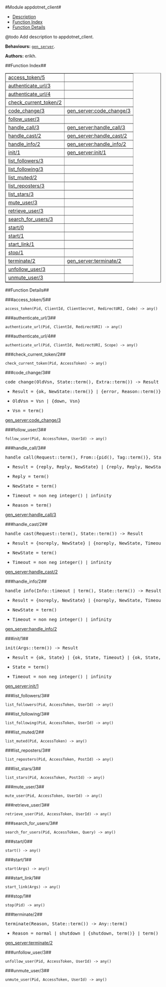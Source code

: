 

#Module appdotnet_client#
* [Description](#description)
* [Function Index](#index)
* [Function Details](#functions)


@todo Add description to appdotnet_client.

__Behaviours:__ [`gen_server`](gen_server.md).

__Authors:__ erikh.<a name="index"></a>

##Function Index##


<table width="100%" border="1" cellspacing="0" cellpadding="2" summary="function index"><tr><td valign="top"><a href="#access_token-5">access_token/5</a></td><td></td></tr><tr><td valign="top"><a href="#authenticate_url-3">authenticate_url/3</a></td><td></td></tr><tr><td valign="top"><a href="#authenticate_url-4">authenticate_url/4</a></td><td></td></tr><tr><td valign="top"><a href="#check_current_token-2">check_current_token/2</a></td><td></td></tr><tr><td valign="top"><a href="#code_change-3">code_change/3</a></td><td><a href="http://www.erlang.org/doc/man/gen_server.html#Module:code_change-3">gen_server:code_change/3</a></td></tr><tr><td valign="top"><a href="#follow_user-3">follow_user/3</a></td><td></td></tr><tr><td valign="top"><a href="#handle_call-3">handle_call/3</a></td><td><a href="http://www.erlang.org/doc/man/gen_server.html#Module:handle_call-3">gen_server:handle_call/3</a></td></tr><tr><td valign="top"><a href="#handle_cast-2">handle_cast/2</a></td><td><a href="http://www.erlang.org/doc/man/gen_server.html#Module:handle_cast-2">gen_server:handle_cast/2</a></td></tr><tr><td valign="top"><a href="#handle_info-2">handle_info/2</a></td><td><a href="http://www.erlang.org/doc/man/gen_server.html#Module:handle_info-2">gen_server:handle_info/2</a></td></tr><tr><td valign="top"><a href="#init-1">init/1</a></td><td><a href="http://www.erlang.org/doc/man/gen_server.html#Module:init-1">gen_server:init/1</a></td></tr><tr><td valign="top"><a href="#list_followers-3">list_followers/3</a></td><td></td></tr><tr><td valign="top"><a href="#list_following-3">list_following/3</a></td><td></td></tr><tr><td valign="top"><a href="#list_muted-2">list_muted/2</a></td><td></td></tr><tr><td valign="top"><a href="#list_reposters-3">list_reposters/3</a></td><td></td></tr><tr><td valign="top"><a href="#list_stars-3">list_stars/3</a></td><td></td></tr><tr><td valign="top"><a href="#mute_user-3">mute_user/3</a></td><td></td></tr><tr><td valign="top"><a href="#retrieve_user-3">retrieve_user/3</a></td><td></td></tr><tr><td valign="top"><a href="#search_for_users-3">search_for_users/3</a></td><td></td></tr><tr><td valign="top"><a href="#start-0">start/0</a></td><td></td></tr><tr><td valign="top"><a href="#start-1">start/1</a></td><td></td></tr><tr><td valign="top"><a href="#start_link-1">start_link/1</a></td><td></td></tr><tr><td valign="top"><a href="#stop-1">stop/1</a></td><td></td></tr><tr><td valign="top"><a href="#terminate-2">terminate/2</a></td><td><a href="http://www.erlang.org/doc/man/gen_server.html#Module:terminate-2">gen_server:terminate/2</a></td></tr><tr><td valign="top"><a href="#unfollow_user-3">unfollow_user/3</a></td><td></td></tr><tr><td valign="top"><a href="#unmute_user-3">unmute_user/3</a></td><td></td></tr></table>


<a name="functions"></a>

##Function Details##

<a name="access_token-5"></a>

###access_token/5##


`access_token(Pid, ClientId, ClientSecret, RedirectURI, Code) -> any()`

<a name="authenticate_url-3"></a>

###authenticate_url/3##


`authenticate_url(Pid, ClientId, RedirectURI) -> any()`

<a name="authenticate_url-4"></a>

###authenticate_url/4##


`authenticate_url(Pid, ClientId, RedirectURI, Scope) -> any()`

<a name="check_current_token-2"></a>

###check_current_token/2##


`check_current_token(Pid, AccessToken) -> any()`

<a name="code_change-3"></a>

###code_change/3##


<pre>code_change(OldVsn, State::term(), Extra::term()) -&gt; Result</pre>
<ul class="definitions"><li><pre>Result = {ok, NewState::term()} | {error, Reason::term()}</pre></li><li><pre>OldVsn = Vsn | {down, Vsn}</pre></li><li><pre>Vsn = term()</pre></li></ul>

[gen_server:code_change/3](http://www.erlang.org/doc/man/gen_server.html#Module:code_change-3)<a name="follow_user-3"></a>

###follow_user/3##


`follow_user(Pid, AccessToken, UserId) -> any()`

<a name="handle_call-3"></a>

###handle_call/3##


<pre>handle_call(Request::term(), From::{pid(), Tag::term()}, State::term()) -&gt; Result</pre>
<ul class="definitions"><li><pre>Result = {reply, Reply, NewState} | {reply, Reply, NewState, Timeout} | {reply, Reply, NewState, hibernate} | {noreply, NewState} | {noreply, NewState, Timeout} | {noreply, NewState, hibernate} | {stop, Reason, Reply, NewState} | {stop, Reason, NewState}</pre></li><li><pre>Reply = term()</pre></li><li><pre>NewState = term()</pre></li><li><pre>Timeout = non_neg_integer() | infinity</pre></li><li><pre>Reason = term()</pre></li></ul>

[gen_server:handle_call/3](http://www.erlang.org/doc/man/gen_server.html#Module:handle_call-3)<a name="handle_cast-2"></a>

###handle_cast/2##


<pre>handle_cast(Request::term(), State::term()) -&gt; Result</pre>
<ul class="definitions"><li><pre>Result = {noreply, NewState} | {noreply, NewState, Timeout} | {noreply, NewState, hibernate} | {stop, Reason::term(), NewState}</pre></li><li><pre>NewState = term()</pre></li><li><pre>Timeout = non_neg_integer() | infinity</pre></li></ul>

[gen_server:handle_cast/2](http://www.erlang.org/doc/man/gen_server.html#Module:handle_cast-2)<a name="handle_info-2"></a>

###handle_info/2##


<pre>handle_info(Info::timeout | term(), State::term()) -&gt; Result</pre>
<ul class="definitions"><li><pre>Result = {noreply, NewState} | {noreply, NewState, Timeout} | {noreply, NewState, hibernate} | {stop, Reason::term(), NewState}</pre></li><li><pre>NewState = term()</pre></li><li><pre>Timeout = non_neg_integer() | infinity</pre></li></ul>

[gen_server:handle_info/2](http://www.erlang.org/doc/man/gen_server.html#Module:handle_info-2)<a name="init-1"></a>

###init/1##


<pre>init(Args::term()) -&gt; Result</pre>
<ul class="definitions"><li><pre>Result = {ok, State} | {ok, State, Timeout} | {ok, State, hibernate} | {stop, Reason::term()} | ignore</pre></li><li><pre>State = term()</pre></li><li><pre>Timeout = non_neg_integer() | infinity</pre></li></ul>

[gen_server:init/1](http://www.erlang.org/doc/man/gen_server.html#Module:init-1)<a name="list_followers-3"></a>

###list_followers/3##


`list_followers(Pid, AccessToken, UserId) -> any()`

<a name="list_following-3"></a>

###list_following/3##


`list_following(Pid, AccessToken, UserId) -> any()`

<a name="list_muted-2"></a>

###list_muted/2##


`list_muted(Pid, AccessToken) -> any()`

<a name="list_reposters-3"></a>

###list_reposters/3##


`list_reposters(Pid, AccessToken, PostId) -> any()`

<a name="list_stars-3"></a>

###list_stars/3##


`list_stars(Pid, AccessToken, PostId) -> any()`

<a name="mute_user-3"></a>

###mute_user/3##


`mute_user(Pid, AccessToken, UserId) -> any()`

<a name="retrieve_user-3"></a>

###retrieve_user/3##


`retrieve_user(Pid, AccessToken, UserId) -> any()`

<a name="search_for_users-3"></a>

###search_for_users/3##


`search_for_users(Pid, AccessToken, Query) -> any()`

<a name="start-0"></a>

###start/0##


`start() -> any()`

<a name="start-1"></a>

###start/1##


`start(Args) -> any()`

<a name="start_link-1"></a>

###start_link/1##


`start_link(Args) -> any()`

<a name="stop-1"></a>

###stop/1##


`stop(Pid) -> any()`

<a name="terminate-2"></a>

###terminate/2##


<pre>terminate(Reason, State::term()) -&gt; Any::term()</pre>
<ul class="definitions"><li><pre>Reason = normal | shutdown | {shutdown, term()} | term()</pre></li></ul>

[gen_server:terminate/2](http://www.erlang.org/doc/man/gen_server.html#Module:terminate-2)<a name="unfollow_user-3"></a>

###unfollow_user/3##


`unfollow_user(Pid, AccessToken, UserId) -> any()`

<a name="unmute_user-3"></a>

###unmute_user/3##


`unmute_user(Pid, AccessToken, UserId) -> any()`

